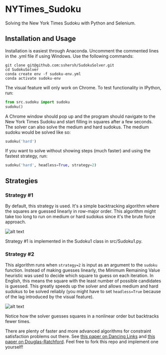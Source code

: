 # NYTimes_Sudoku

Solving the New York Times Sudoku with Python and Selenium.

## Installation and Usage

Installation is easiest through Anaconda. Uncomment the commented lines in the .yml file if using Windows. Use the following commands:

```console
git clone git@github.com:sshersh/SudokuSolver.git
cd SudokuSolver
conda create env -f sudoku-env.yml
conda activate sudoku-env
```

The visual feature will only work on Chrome. To test functionality in IPython, run: 
```python
from src.sudoku import sudoku
sudoku()
```

A Chrome window should pop up and the program should navigate to the New York Times Sudoku and start filling in squares after a few seconds. The solver can also solve the medium and hard sudokus. The medium sudoku would be solved like so: 
```python
sudoku('hard')
```

If you want to solve without showing steps (much faster) and using the fastest strategy, run:
```python
sudoku('hard', headless=True, strategy=2)
```

## Strategies

### Strategy \#1

By default, this strategy is used. It's a simple backtracking algorithm where the squares are guessed linearly in row-major order. This algorithm might take too long to run on medium or hard sudokus since it's the brute force approach. 

![alt text](https://github.com/sshersh/SudokuSolver/blob/master/sudoku2.gif)

Strategy \#1 is implemented in the Sudoku1 class in src/Sudoku1.py.

### Strategy \#2

This algorithm runs when `strategy=2` is input as an argument to the `sudoku` function. Instead of making guesses linearly, the Minimum Remaining Value heuristic was used to decide which square to guess on each iteration. In English, this means the square with the least number of possible candidates is guessed. This greatly speeds up the solver and allows medium and hard sudokus to be solved reliably (you might have to set `headless=True` because of the lag introduced by the visual feature).  
 
![alt text](https://github.com/sshersh/SudokuSolver/blob/master/sudoku1.gif)

Notice how the solver guesses squares in a nonlinear order but backtracks fewer times. 

There are plenty of faster and more advanced algorithms for constraint satisfaction problems out there. See [this paper on Dancing Links](https://www.diva-portal.org/smash/record.jsf?pid=diva2%3A770655&dswid=-4630) and [this paper on Douglas-Ratchford](https://arxiv.org/abs/1305.2657). Feel free to fork this repo and implement one yourself!
